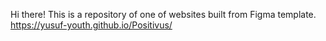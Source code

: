 Hi there! This is a repository of one of websites built from Figma template. https://yusuf-youth.github.io/Positivus/
